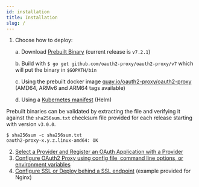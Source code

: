 ```yaml
---
id: installation
title: Installation
slug: /
---
```


1.  Choose how to deploy:

    a. Download [Prebuilt Binary](https://github.com/oauth2-proxy/oauth2-proxy/releases) (current release is `v7.2.1`)

    b. Build with `$ go get github.com/oauth2-proxy/oauth2-proxy/v7` which will put the binary in `$GOPATH/bin`

    c. Using the prebuilt docker image [quay.io/oauth2-proxy/oauth2-proxy](https://quay.io/oauth2-proxy/oauth2-proxy) (AMD64, ARMv6 and ARM64 tags available)

    d. Using a [Kubernetes manifest](https://github.com/oauth2-proxy/manifests) (Helm)

Prebuilt binaries can be validated by extracting the file and verifying it against the `sha256sum.txt` checksum file provided for each release starting with version `v3.0.0`.

```
$ sha256sum -c sha256sum.txt
oauth2-proxy-x.y.z.linux-amd64: OK
```

2.  [Select a Provider and Register an OAuth Application with a Provider](configuration/auth.md)
3.  [Configure OAuth2 Proxy using config file, command line options, or environment variables](configuration/overview.md)
4.  [Configure SSL or Deploy behind a SSL endpoint](configuration/tls.md) (example provided for Nginx)
